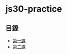 # js30-practice
## 目錄
- [第一課](https://github.com/o1432257/js30-practice/tree/main/01%20-%20JavaScript%20Drum%20Kit)
- [第二課](https://github.com/o1432257/js30-practice/tree/main/02%20-%20JS%20and%20CSS%20Clock)



